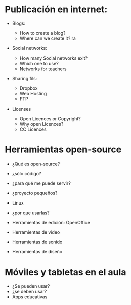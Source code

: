 # Publicación en internet:

* Blogs:
	* How to create a blog?
	* Where can we create it?
ra
* Social networks:
	* How many Social networks exit?
	* Which one to use?
	* Networks for teachers

* Sharing fils:
	* Dropbox
	* Web Hosting
	* FTP

* Licenses
	* Open Licences or Copyright?
	* Why open Licences?
	* CC Licences

# Herramientas open-source

* ¿Qué es open-source?
* ¿sólo código?
* ¿para qué me puede servir?
* ¿proyecto pequeños?
* Linux

* ¿por que usarlas?
* Herramientas de edición: OpenOffice
* Herramientas de vídeo
* Herramientas de sonido
* Herramientas de diseño

# Móviles y tabletas en el aula
* ¿Se pueden usar?
* ¿se deben usar?
* Apps educativas
